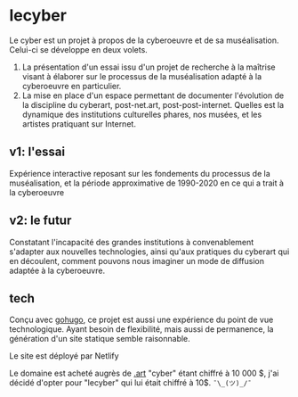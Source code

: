 # lecyber

Le cyber est un projet à propos de la cyberoeuvre et de sa muséalisation. Celui-ci se développe en deux volets. 

1. La présentation d'un essai issu d'un projet de recherche à la maîtrise visant à élaborer sur le processus de la muséalisation adapté à la cyberoeuvre en particulier. 
2. La mise en place d'un espace permettant de documenter l'évolution de la discipline du cyberart, post-net.art, post-post-internet. Quelles est la dynamique des institutions culturelles phares, nos musées, et les artistes pratiquant sur Internet. 

## v1: l'essai

Expérience interactive reposant sur les fondements du processus de la muséalisation, et la période approximative de 1990-2020 en ce qui a trait à la cyberoeuvre

## v2: le futur

Constatant l'incapacité des grandes institutions à convenablement s'adapter aux nouvelles technologies, ainsi qu'aux pratiques du cyberart qui en découlent, comment pouvons nous imaginer un mode de diffusion adaptée à la cyberoeuvre. 

## tech

Conçu avec [gohugo](gohugo.io), ce projet est aussi une expérience du point de vue technologique. Ayant besoin de flexibilité, mais aussi de permanence, la génération d'un site statique semble raisonnable.

Le site est déployé par Netlify

Le domaine est acheté augrès de [.art](get.art) "cyber" étant chiffré à 10 000 $, j'ai décidé d'opter pour "lecyber" qui lui était chiffré à 10$. `¯\_(ツ)_/¯`
